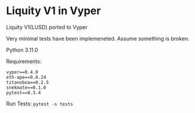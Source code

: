 # Liquity V1 in Vyper

Liquity V1(LUSD) ported to Vyper

Very minimal tests have been implemeneted. Assume something is broken.

Python 3.11.0

Requirements:

```
vyper==0.4.0
eth-ape==0.8.24
titanoboa==0.2.5
snekmate==0.1.0
pytest==8.3.4
```

Run Tests:
`pytest -s tests`
